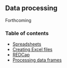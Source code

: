 ## Data processing

Forthcoming

### Table of contents

* [Spreadsheets](C04_P001_Import_from_files.md)
* [Creating Excel files](C04_P002_Write_Excel_files.md)
* [REDCap](C04_P003_REDCap.md)
* [Processing data frames](C04_P003_Processing_with_dplyr.md)
